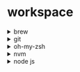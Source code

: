 # workspace

<details>
  <summary>brew</summary>
  
  #### Installation
  https://docs.brew.sh/Installation
  
  ```sh
  /bin/bash -c "$(curl -fsSL https://raw.githubusercontent.com/Homebrew/install/master/install.sh)"
  ```

  ```sh
    ...
    installing...
    ==> Next steps:
    - Run these two commands in your terminal to add Homebrew to your PATH:
        echo 'eval "$(/opt/homebrew/bin/brew shellenv)"' >> /Users/lena/.zprofile
        eval "$(/opt/homebrew/bin/brew shellenv)"
  ```
  
  ```sh
  echo 'eval "$(/opt/homebrew/bin/brew shellenv)"' >> /Users/lena/.zprofile
  eval "$(/opt/homebrew/bin/brew shellenv)"
  ```

  #### Check

  ```sh
  brew -v
  ```

</details>

<details>
 <summary>git</summary>

#### Installation
https://git-scm.com/download/mac
  
```sh  
brew install git
```
  
#### Check
  
 ```sh 
git --version
```

### Git ssh-keygen
  
#### Installation
https://docs.github.com/en/authentication/connecting-to-github-with-ssh/generating-a-new-ssh-key-and-adding-it-to-the-ssh-agent
  
```sh  
ssh-keygen -t ed25519 -C "e.s.gontareva@gmail.com"
```
Copy ssh key, go to https://github.com/settings/keys, and add ssh key
```sh
pbcopy < ~/.ssh/id_ed25519.pub
# OR
cat ~/.ssh/id_ed25519.pub
```
</details>
  
<details>
<summary>oh-my-zsh</summary>

#### Installation
https://ohmyz.sh/#install

```sh
sh -c "$(curl -fsSL https://raw.github.com/ohmyzsh/ohmyzsh/master/tools/install.sh)"
```
</details>
  
<details>
  <summary>nvm</summary>
  
  #### Installation
  https://github.com/nvm-sh/nvm
  
```sh
curl -o- https://raw.githubusercontent.com/nvm-sh/nvm/v0.39.1/install.sh | bash
 ``` 
#### Check
```sh
nvm -v
```
</details>

  <details>
<summary>node js</summary>
    
#### Installation
https://github.com/nvm-sh/nvm
    
```sh    
nvm install --lts
```
    
#### Check
```sh
node -v
```
</details>
